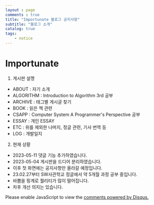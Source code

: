 ```yaml
---
layout : page
comments : true
title: "Importunate 블로그 공지사항"
subtitle: "블로그 소개"
catalog: true
tags:
    - notice
---
```




# Importunate

1. 게시판 설명

- ABOUT : 자기 소개
- ALGORITHM : Introduction to Algorithm 3rd 공부
- ARCHIVE : 태그별 게시글 찾기
- BOOK : 읽은 책 관련 
- CSAPP : Computer System A Programmer's Perspective 공부
- ESSAY : 개인 ESSAY
- ETC : 위를 제외한 나머지, 정글 관련, 기사 번역 등
- LOG : 개발일지



2. 현재 상황

- 2023-05-11 댓글 기능 추가하였습니다.
- 2023-05-04 게시판을 드디어 분리하였습니다.
- 이후 첫 화면에는 공지사항만 올라갈 예정입니다.
- 23.02.27부터 SW사관학교 정글에서 약 5개월 과정 공부 중입니다.
- 바쁨을 핑계로 퀄리티가 많이 떨어집니다.
- 차후 개선 의지는 있습니다.


<div id="disqus_thread"></div>
<script>
    /**
     *  RECOMMENDED CONFIGURATION VARIABLES: EDIT AND UNCOMMENT THE SECTION BELOW TO INSERT DYNAMIC VALUES FROM YOUR PLATFORM OR CMS.
     *  LEARN WHY DEFINING THESE VARIABLES IS IMPORTANT: https://disqus.com/admin/universalcode/#configuration-variables
     */
    /*
    var disqus_config = function () {
        this.page.url = PAGE_URL;  // Replace PAGE_URL with your page's canonical URL variable
        this.page.identifier = PAGE_IDENTIFIER; // Replace PAGE_IDENTIFIER with your page's unique identifier variable
    };
    */
    (function() {  // DON'T EDIT BELOW THIS LINE
        var d = document, s = d.createElement('script');
        
        s.src = 'https://junsoopooh-github-io.disqus.com/embed.js';
        
        s.setAttribute('data-timestamp', +new Date());
        (d.head || d.body).appendChild(s);
    })();
</script>
<noscript>Please enable JavaScript to view the <a href="https://disqus.com/?ref_noscript" rel="nofollow">comments powered by Disqus.</a></noscript>
<!-- <div id="disqus_thread"></div>
<script>
    /**
    *  RECOMMENDED CONFIGURATION VARIABLES: EDIT AND UNCOMMENT THE SECTION BELOW TO INSERT DYNAMIC VALUES FROM YOUR PLATFORM OR CMS.
    *  LEARN WHY DEFINING THESE VARIABLES IS IMPORTANT: https://disqus.com/admin/universalcode/#configuration-variables    */
    /*
    var disqus_config = function () {
    this.page.url = PAGE_URL;  // Replace PAGE_URL with your page's canonical URL variable
    this.page.identifier = PAGE_IDENTIFIER; // Replace PAGE_IDENTIFIER with your page's unique identifier variable
    };
    */
    (function() { // DON'T EDIT BELOW THIS LINE
    var d = document, s = d.createElement('script');
    s.src = 'https://junsoopooh-github-io.disqus.com/embed.js';
    s.setAttribute('data-timestamp', +new Date());
    (d.head || d.body).appendChild(s);
    })();
</script>
<noscript>Please enable JavaScript to view the <a href="https://disqus.com/?ref_noscript">comments powered by Disqus.</a></noscript> -->

